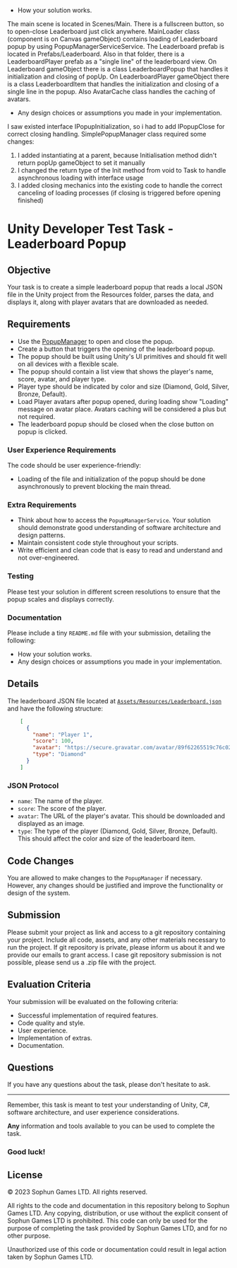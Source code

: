 - How your solution works.

The main scene is located in Scenes/Main. 
There is a fullscreen button, so to open-close Leaderboard just click anywhere.
MainLoader class (component is on Canvas gameObject) contains loading of Leaderboard popup by using PopupManagerServiceService.
The Leaderboard prefab is located in Prefabs/Leaderboard. Also in that folder, there is a LeaderboardPlayer prefab as a "single line" of the leaderboard view.
On Leaderboard gameObject there is a class LeaderboardPopup that handles it initialization and closing of popUp.
On LeaderboardPlayer gameObject there is a class LeaderboardItem that handles the initialization and closing of a single line in the popup.
Also AvatarCache class handles the caching of avatars.

- Any design choices or assumptions you made in your implementation.

I saw existed interface IPopupInitialization, so i had to add IPopupClose for correct closing handling.
SimplePopupManager class required some changes:
1) I added instantiating at a parent, because Initialisation method didn't return popUp gameObject to set it manually
2) I changed the return type of the Init method from void to Task to handle asynchronous loading with interface usage
3) I added closing mechanics into the existing code to handle the correct canceling of loading processes (if closing is triggered before opening finished)



# Unity Developer Test Task - Leaderboard Popup

## Objective

Your task is to create a simple leaderboard popup that reads a local JSON file in the Unity project from the Resources folder, parses the data, and displays it, along with player avatars that are downloaded as needed.

## Requirements

- Use the [PopupManager](Assets/Scripts/SimplePopupManager/README.md) to open and close the popup.
- Create a button that triggers the opening of the leaderboard popup.
- The popup should be built using Unity's UI primitives and should fit well on all devices with a flexible scale.
- The popup should contain a list view that shows the player's name, score, avatar, and player type.
- Player type should be indicated by color and size (Diamond, Gold, Silver, Bronze, Default).
- Load Player avatars after popup opened, during loading show "Loading" message on avatar place. Avatars caching will be considered a plus but not required.
- The leaderboard popup should be closed when the close button on popup is clicked.

### User Experience Requirements
The code should be user experience-friendly:
 - Loading of the file and initialization of the popup should be done asynchronously to prevent blocking the main thread.

### Extra Requirements
 - Think about how to access the `PopupManagerService`. Your solution should demonstrate good understanding of software architecture and design patterns. 
 - Maintain consistent code style throughout your scripts.
 - Write efficient and clean code that is easy to read and understand and not over-engineered.

### Testing
Please test your solution in different screen resolutions to ensure that the popup scales and displays correctly.

### Documentation

Please include a tiny `README.md` file with your submission, detailing the following:

* How your solution works.
* Any design choices or assumptions you made in your implementation.

## Details

The leaderboard JSON file located at [`Assets/Resources/Leaderboard.json`](Assets/Resources/Leaderboard.json) and have the following structure:
```json
    [
      { 
        "name": "Player 1", 
        "score": 100, 
        "avatar": "https://secure.gravatar.com/avatar/89f62265519c76c020aa0611b1423e28?s=80&d=identicon", 
        "type": "Diamond" 
      }
    ]
```

### JSON Protocol

- `name`: The name of the player.
- `score`: The score of the player.
- `avatar`: The URL of the player's avatar. This should be downloaded and displayed as an image.
- `type`: The type of the player (Diamond, Gold, Silver, Bronze, Default). This should affect the color and size of the leaderboard item.

## Code Changes
You are allowed to make changes to the `PopupManager` if necessary. However, any changes should be justified and improve the functionality or design of the system.

## Submission
Please submit your project as link and access to a git repository containing your project. Include all code, assets, and any other materials necessary to run the project.
If git repository is private, please inform us about it and we provide our emails to grant access.
I case git repository submission is not possible, please send us a .zip file with the project.

## Evaluation Criteria

Your submission will be evaluated on the following criteria:

- Successful implementation of required features.
- Code quality and style.
- User experience.
- Implementation of extras.
- Documentation.

## Questions

If you have any questions about the task, please don't hesitate to ask.
___

Remember, this task is meant to test your understanding of Unity, C#, software architecture, and user experience considerations.

**Any** information and tools available to you can be used to complete the task.

### Good luck!

## License

© 2023 Sophun Games LTD. All rights reserved.

All rights to the code and documentation in this repository belong to Sophun Games LTD. Any copying, distribution, or use without the explicit consent of Sophun Games LTD is prohibited. This code can only be used for the purpose of completing the task provided by Sophun Games LTD, and for no other purpose.

Unauthorized use of this code or documentation could result in legal action taken by Sophun Games LTD.
